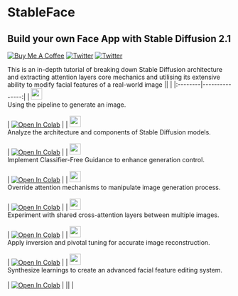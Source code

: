 # StableFace

## Build your own Face App with Stable Diffusion 2.1
<a href="https://www.buymeacoffee.com/outofai" target="_blank"><img src="https://img.shields.io/badge/-buy_me_a%C2%A0coffee-red?logo=buy-me-a-coffee" alt="Buy Me A Coffee"></a>
[![Twitter](https://img.shields.io/twitter/url/https/twitter.com/cloudposse.svg?style=social&label=Ashleigh%20Watson)](https://twitter.com/OutofAi) 
[![Twitter](https://img.shields.io/twitter/url/https/twitter.com/cloudposse.svg?style=social&label=Alex%20Nasa)](https://twitter.com/banterless_ai)

This is an in-depth tutorial of breaking down Stable Diffusion architecture and extracting attention layers core mechanics and utilising its extensive ability to modify facial features of a real-world image
|| |
|:--------|---------------:|
| <img height="25px" src="https://github.com/OutofAi/StableFace/assets/145302363/ae7190a5-649f-4145-a1cf-bcb4f5773699" alt=""/><br>Using the pipeline to generate an image.<br><br> | <a href="https://colab.research.google.com/github/OutofAi/StableFace/blob/main/CH1_sampling.ipynb" target="_blank"><img src="https://colab.research.google.com/assets/colab-badge.svg" alt="Open In Colab"/></a> |
| <img height="25px" src="https://github.com/OutofAi/StableFace/assets/145302363/b22b948f-8d86-4c1e-b3ed-495a6dee1b35" alt=""/><br>Analyze the architecture and components of Stable Diffusion models.<br><br> | <a href="https://colab.research.google.com/github/OutofAi/StableFace/blob/main/CH2_breakdown.ipynb" target="_blank"><img src="https://colab.research.google.com/assets/colab-badge.svg" alt="Open In Colab"/></a> |
| <img height="25px" src="https://github.com/OutofAi/StableFace/assets/145302363/ce490745-d2d6-4b2a-8d33-a0d2ad553463" alt=""/><br>Implement Classifier-Free Guidance to enhance generation control.<br><br> | <a href="https://colab.research.google.com/github/OutofAi/StableFace/blob/main/CH3_CFG.ipynb" target="_blank"><img src="https://colab.research.google.com/assets/colab-badge.svg" alt="Open In Colab"/></a> |
| <img height="25px" src="https://github.com/OutofAi/StableFace/assets/145302363/71ddd07a-de2e-4aec-a342-bae85812c1b6" alt=""/><br>Override attention mechanisms to manipulate image generation process.<br><br> | <a href="https://colab.research.google.com/github/OutofAi/StableFace/blob/main/CH4_attention_breakdown.ipynb" target="_blank"><img src="https://colab.research.google.com/assets/colab-badge.svg" alt="Open In Colab"/></a> |
| <img height="25px" src="https://github.com/OutofAi/StableFace/assets/145302363/8ffdd55b-a6bc-4dd0-be5e-c5f14aa1065b" alt=""/><br>Experiment with shared cross-attention layers between multiple images.<br><br> | <a href="https://colab.research.google.com/github/OutofAi/StableFace/blob/main/CH5_attention_replace.ipynb" target="_blank"><img src="https://colab.research.google.com/assets/colab-badge.svg" alt="Open In Colab"/></a> |
| <img height="25px" src="https://github.com/OutofAi/StableFace/assets/145302363/d7c09444-fb59-423a-953e-6d422e83a434" alt=""/><br>Apply inversion and pivotal tuning for accurate image reconstruction.<br><br> | <a href="https://colab.research.google.com/github/OutofAi/StableFace/blob/main/CH6_reconstruction.ipynb" target="_blank"><img src="https://colab.research.google.com/assets/colab-badge.svg" alt="Open In Colab"/></a> |
| <img height="25px" src="https://github.com/OutofAi/StableFace/assets/145302363/f1d5cbf2-db2b-4ad0-9fbf-7b88e42cf015" alt=""/><br>Synthesize learnings to create an advanced facial feature editing system.<br><br> | <a href="https://colab.research.google.com/github/OutofAi/StableFace/blob/main/CH7_stable_face.ipynb" target="_blank"><img src="https://colab.research.google.com/assets/colab-badge.svg" alt="Open In Colab"/></a> |
|| |
